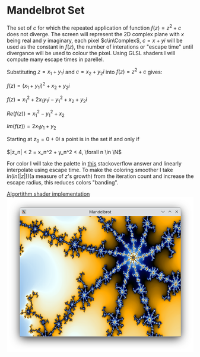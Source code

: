 # Mandelbrot Set
The set of $c$ for which the repeated application of  function $f(z) = z^2 + c$ does not diverge. The screen will represent the 2D complex plane with $x$ being real and $y$ imaginary, each pixel $c\in\Complex$, $c =x + yi$ will be used as the constant in $f(z)$, the number of interations or "escape time" until divergance will be used to colour the pixel.
Using GLSL shaders I will compute many escape times in parellel.

Substituting $z = x_1 + y_1i$ and $c = x_2 + y_2i$ into 
$f(z) = z^2 + c$ gives: 

$f(z) = (x_1 + y_1i)^2 + x_2 + y_2i$

$f(z) = x_1^2 + 2x_1y_1i - y_1^2 + x_2 + y_2i$ 

$Re(f(z)) = x_1^2 - y_1^2 + x_2$

$Im(f(z)) = 2x_1y_1 + y_2$

Starting at $z_0 = 0 + 0i$ a point is in the set if and only if 

$|z_n| < 2 = x_n^2 + y_n^2 < 4, \forall n \in \N$ 

For color I will take the palette in [this](https://stackoverflow.com/a/25816111) stackoverflow answer and linearly interpolate using escape time. To make the coloring smoother I take $ln(ln(|z|))$(a measure of $z$'s growth) from the iteration count and increase the escape radius, this reduces colors "banding".

[Algortithm shader implementation](Mandelbrot/shaders/m.frag)
![Example](example.png)